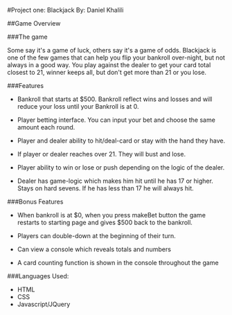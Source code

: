 #Project one: Blackjack
By: Daniel Khalili

##Game Overview

###The game

Some say it's a game of luck, others say it's a game of odds. Blackjack is one of the few games that can help you flip your bankroll over-night, but not always in a good way.
You play against the dealer to get your card total closest to 21, winner keeps all, but don't get more than 21 or you lose.

###Features

- Bankroll that starts at $500. Bankroll reflect wins and losses and will reduce your loss until your Bankroll is at 0.

- Player betting interface. You can input your bet and choose the same amount each round.

- Player and dealer ability to hit/deal-card or stay with the hand they have.

- If player or dealer reaches over 21. They will bust and lose.

- Player ability to win or lose or push depending on the logic of the dealer.

- Dealer has game-logic which makes him hit until he has 17 or higher. Stays on hard sevens. If he has less than 17 he will always hit.

###Bonus Features

- When bankroll is at $0, when you press makeBet button the game restarts to starting page and gives $500 back to the bankroll.

- Players can double-down at the beginning of their turn.

- Can view a console which reveals totals and numbers

- A card counting function is shown in the console throughout the game

###Languages Used:
- HTML
- CSS
- Javascript/JQuery
